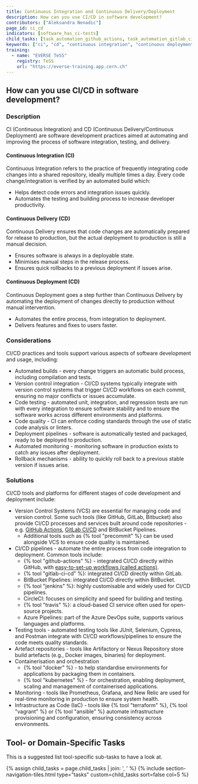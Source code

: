 ```yaml
---
title: Continuous Integration and Continuous Delivery/Deployment
description: How can you use CI/CD in software development?
contributors: ["Aleksandra Nenadic"]
page_id: ci_cd
indicators: [software_has_ci-tests]
child_tasks: [task_automation_github_actions, task_automation_gitlab_ci_cd]
keywords: ["ci", "cd", "continuous integration", "continuous deployment"]
training:
  - name: "EVERSE TeSS"
    registry: TeSS
    url: "https://everse-training.app.cern.ch"
---
```


## How can you use CI/CD in software development?

### Description

CI (Continuous Integration) and CD (Continuous Delivery/Continuous Deployment) are software development practices aimed at automating and improving the process of software integration, testing, and delivery.

#### Continuous Integration (CI)

Continuous Integration refers to the practice of frequently integrating code changes into a shared repository, ideally multiple times a day.
Every code change/integration is verified by an automated build which:

- Helps detect code errors and integration issues quickly.
- Automates the testing and building process to increase developer productivity.

#### Continuous Delivery (CD)

Continuous Delivery ensures that code changes are automatically prepared for release to production, but the actual deployment to production is still a manual decision.

- Ensures software is always in a deployable state.
- Minimises manual steps in the release process.
- Ensures quick rollbacks to a previous deployment if issues arise.

#### Continuous Deployment (CD)

Continuous Deployment goes a step further than Continuous Delivery by automating the deployment of changes directly to production without manual intervention.

- Automates the entire process, from integration to deployment.
- Delivers features and fixes to users faster.

### Considerations

CI/CD practices and tools support various aspects of software development and usage, including:

- Automated builds - every change triggers an automatic build process, including compilation and tests.
- Version control integration - CI/CD systems typically integrate with version control systems that trigger CI/CD workflows on each commit, ensuring no major conflicts or issues accumulate.
- Code testing - automated unit, integration, and regression tests are run with every integration to ensure software stability and to ensure the software works across different environments and platforms.
- Code quality - CI can enforce coding standards through the use of static code analysis or linters.
- Deployment pipelines - software is automatically tested and packaged, ready to be deployed to production.
- Automated monitoring - monitoring software in production exists to catch any issues after deployment.
- Rollback mechanisms - ability to quickly roll back to a previous stable version if issues arise.

### Solutions

CI/CD tools and platforms for different stages of code development and deployment include:

- Version Control Systems (VCS) are essential for managing code and version control. Some such tools (like GitHub, GitLab, Bitbucket)
  also provide CI/CD processes and services built around code repositories - e.g. [GitHub Actions][task_automation_github_actions], [GitLab CI/CD][task_automation_gitlab_ci_cd] and BitBucket Pipelines.
    - Additional tools such as {% tool "precommit" %} can be used alongside VCS to ensure code quality is maintained.
- CI/CD pipelines - automate the entire process from code integration to deployment. Common tools include:
    - {% tool "github-actions" %} - integrated CI/CD directly within GitHub, with [easy-to-set-up workflows (called actions)][task_automation_github_actions].
    - {% tool "gitlab-ci-cd" %}: integrated CI/CD directly within GitLab.
    - BitBucket Pipelines: integrated CI/CD directly within BitBucket.
    - {% tool "jenkins" %}: highly customisable and widely used for CI/CD pipelines.
    - CircleCI: focuses on simplicity and speed for building and testing.
    - {% tool "travis" %}: a cloud-based CI service often used for open-source projects.
    - Azure Pipelines: part of the Azure DevOps suite, supports various languages and platforms.
- Testing tools - automated testing tools like JUnit, Selenium, Cypress, and Postman integrate with CI/CD workflows/pipelines to ensure the code meets quality standards.
- Artefact repositories - tools like Artifactory or Nexus Repository store build artefacts (e.g., Docker images, binaries) for deployment.
- Containerisation and orchestration
    - {% tool "docker" %} - to help standardise environments for applications by packaging them in containers.
    - {% tool "kubernetes" %} - for orchestration, enabling deployment, scaling and management of containerised applications.
- Monitoring - tools like Prometheus, Grafana, and New Relic are used for real-time monitoring in production to ensure system health.
- Infrastructure as Code (IaC) - tools like {% tool "terraform" %}, {% tool "vagrant" %} or {% tool "ansible" %} automate infrastructure provisioning and configuration, ensuring consistency across environments.

## Tool- or Domain-Specific Tasks

This is a suggested list tool-specific sub-tasks to have a look at.

{% assign child_tasks = page.child_tasks | join: ', ' %}
{% include section-navigation-tiles.html type="tasks" custom=child_tasks sort=false col=5 %}

[task_automation_github_actions]: ./task_automation_github_actions
[task_automation_gitlab_ci_cd]: ./task_automation_gitlab_ci_cd